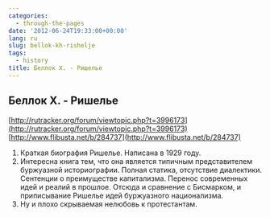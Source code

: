 ```yaml
---
categories:
  - through-the-pages
date: '2012-06-24T19:33:00+00:00'
lang: ru
slug: bellok-kh-rishelje
tags:
  - history
title: Беллок Х. - Ришелье
---
```



## Беллок Х. - Ришелье  
[http://rutracker.org/forum/viewtopic.php?t=3996173](http://rutracker.org/forum/viewtopic.php?t=3996173)  
[http://www.flibusta.net/b/284737](http://www.flibusta.net/b/284737)  

1. Краткая биография Ришелье. Написана в 1929 году.  
2. Интересна книга тем, что она является типичным представителем буржуазной историографии. Полная статика, отсутствие диалектики. Сентенции о преимуществе капитализма. Перенос современных идей и реалий в прошлое. Отсюда и сравнение с Бисмарком, и приписывание Ришелье идей буржуазного национализма.  
3. Ну и плохо скрываемая нелюбовь к протестантам.